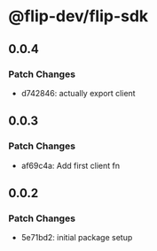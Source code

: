 # @flip-dev/flip-sdk

## 0.0.4

### Patch Changes

- d742846: actually export client

## 0.0.3

### Patch Changes

- af69c4a: Add first client fn

## 0.0.2

### Patch Changes

- 5e71bd2: initial package setup
